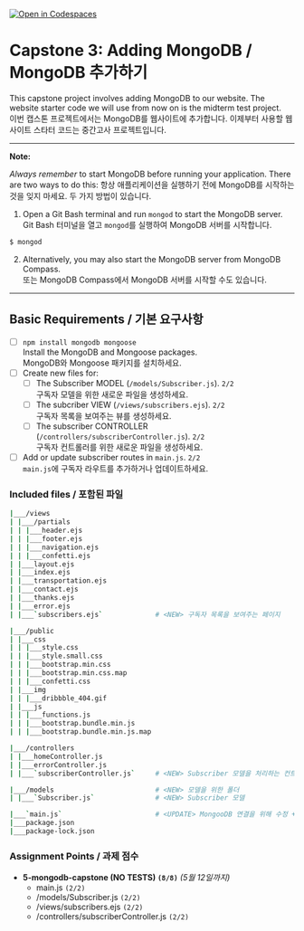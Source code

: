[![Open in Codespaces](https://classroom.github.com/assets/launch-codespace-7f7980b617ed060a017424585567c406b6ee15c891e84e1186181d67ecf80aa0.svg)](https://classroom.github.com/open-in-codespaces?assignment_repo_id=15005684)
# Capstone 3: Adding MongoDB / MongoDB 추가하기

This capstone project involves adding MongoDB to our website. The website starter code we will use from now on is the midterm test project.<br>
이번 캡스톤 프로젝트에서는 MongoDB를 웹사이트에 추가합니다. 이제부터 사용할 웹사이트 스타터 코드는 중간고사 프로젝트입니다.

---

**Note:**

_Always remember_ to start MongoDB before running your application. There are two ways to do this:
항상 애플리케이션을 실행하기 전에 MongoDB를 시작하는 것을 잊지 마세요. 두 가지 방법이 있습니다.

1. Open a Git Bash terminal and run `mongod` to start the MongoDB server.<br>
   Git Bash 터미널을 열고 `mongod`를 실행하여 MongoDB 서버를 시작합니다.

```bash
$ mongod
```

2. Alternatively, you may also start the MongoDB server from MongoDB Compass.<br>
   또는 MongoDB Compass에서 MongoDB 서버를 시작할 수도 있습니다.

---

## Basic Requirements / 기본 요구사항

- [ ] `npm install mongodb mongoose`<br>
      Install the MongoDB and Mongoose packages.<br>
      MongoDB와 Mongoose 패키지를 설치하세요.
- [ ] Create new files for:
  - [ ] The Subscriber MODEL (`/models/Subscriber.js`). `2/2`<br>
        구독자 모델을 위한 새로운 파일을 생성하세요.
  - [ ] The subcriber VIEW (`/views/subscribers.ejs`). `2/2`<br>
        구독자 목록을 보여주는 뷰를 생성하세요.
  - [ ] The subscriber CONTROLLER (`/controllers/subscriberController.js`). `2/2`<br>
        구독자 컨트롤러를 위한 새로운 파일을 생성하세요.
- [ ] Add or update subscriber routes in `main.js`. `2/2`<br>
      `main.js`에 구독자 라우트를 추가하거나 업데이트하세요.

### Included files / 포함된 파일

```bash
|___/views
| |___/partials
| | |___header.ejs
| | |___footer.ejs
| | |___navigation.ejs
| | |___confetti.ejs
| |___layout.ejs
| |___index.ejs
| |___transportation.ejs
| |___contact.ejs
| |___thanks.ejs
| |___error.ejs
| |___`subscribers.ejs`             # <NEW> 구독자 목록을 보여주는 페이지

|___/public
| |___css
| | |___style.css
| | |___style.small.css
| | |___bootstrap.min.css
| | |___bootstrap.min.css.map
| | |___confetti.css
| |___img
| | |___dribbble_404.gif
| |___js
| | |___functions.js
| | |___bootstrap.bundle.min.js
| | |___bootstrap.bundle.min.js.map

|___/controllers
| |___homeController.js
| |___errorController.js
| |___`subscriberController.js`     # <NEW> Subscriber 모델을 처리하는 컨트롤러

|___/models                         # <NEW> 모델을 위한 폴더
| |___`Subscriber.js`               # <NEW> Subscriber 모델

|___`main.js`                       # <UPDATE> MongooDB 연결을 위해 수정 + 구독자 목록을 보여주는 라우트 추가
|___package.json
|___package-lock.json
```

### Assignment Points / 과제 점수

- **5-mongodb-capstone (NO TESTS) `(8/8)`** _(5월 12일까지)_
  - main.js `(2/2)`
  - /models/Subscriber.js `(2/2)`
  - /views/subscribers.ejs `(2/2)`
  - /controllers/subscriberController.js `(2/2)`